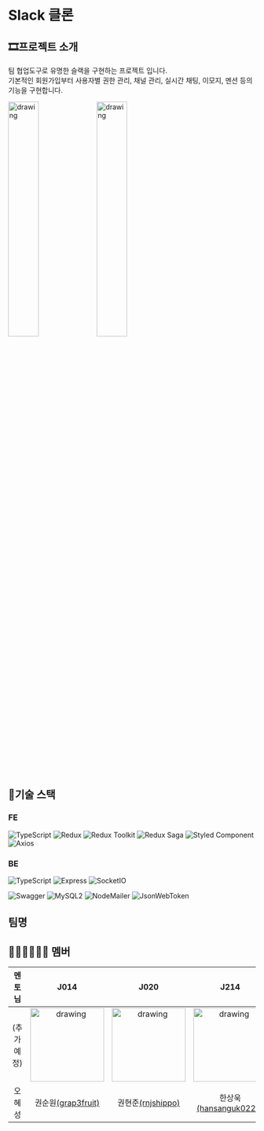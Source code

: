 # Slack 클론

## 🎞프로젝트 소개
팀 협업도구로 유명한 슬랙을 구현하는 프로젝트 입니다.  
기본적인 회원가입부터 사용자별 권한 관리, 채널 관리, 실시간 채팅, 이모지, 멘션 등의 기능을 구현합니다.

<img src="https://assets.brandfolder.com/q7e86i-6b7f3s-5d18mu/v/12397564/original/Windows-Slack-client-for-media-kit.en-GB%202x.png" alt="drawing" height="35%" width="35%"/> <img src="https://assets.brandfolder.com/pl546j-7le8zk-btwjnu/original/Slack_RGB.png" alt="drawing" height="35%" width="35%"/>

## 🧱기술 스택
### FE
![TypeScript](https://img.shields.io/badge/typeScript-4.0.5-9cf)
![Redux](https://img.shields.io/badge/react-17.0.1-blue)
![Redux Toolkit](https://img.shields.io/badge/Redux%20Toolkit-1.4.0-orange)
![Redux Saga](https://img.shields.io/badge/Redux%20Saga-1.1.3-red)
![Styled Component](https://img.shields.io/badge/Styled%20Component-5.2.1-blueviolet)
![Axios](https://img.shields.io/badge/Axios-0.21.0-yellow)

### BE
![TypeScript](https://img.shields.io/badge/TypeScript-4.0.5-9cf)
![Express](https://img.shields.io/badge/Express-4.17.1-blue)
![SocketIO](https://img.shields.io/badge/Socket.IO-3.0.2-lightgrey)
  
![Swagger](https://img.shields.io/badge/Swagger%20UI%20Express-4.1.5-green)
![MySQL2](https://img.shields.io/badge/MySQL2-2.2.5-yellow)
![NodeMailer](https://img.shields.io/badge/Nodemailer-6.4.16-yellowgreen)
![JsonWebToken](https://img.shields.io/badge/JsonWebToken-8.5.1-red)

## 팀명

## 💁🏻‍♀️💁🏻‍♂️ 멤버 

| 멘토님   | J014                                             | J020                                            | J214                                                   |
|:-------:| :-----------------------------------------------:| :---------------------------------------------: | :----------------------------------------------------: |
|(추가예정)| <img src="https://user-images.githubusercontent.com/13213473/101148143-a18c0300-3660-11eb-842b-82c58612a12f.png" alt="drawing" height="150" width="150"/>|<img src="https://user-images.githubusercontent.com/13213473/101148240-bc5e7780-3660-11eb-8571-23441193b748.png" alt="drawing" height="150" width="150"/>|<img src="https://user-images.githubusercontent.com/13213473/101148193-b10b4c00-3660-11eb-8e4e-7213c2c5bab8.png" alt="drawing" height="150" width="150"/>|
| 오혜성| 권순원[(grap3fruit)](https://github.com/grap3fruit)| 권현준[(rnjshippo)](https://github.com/rnjshippo)| 한상욱[(hansanguk0222)](https://github.com/hansanguk0222)|
